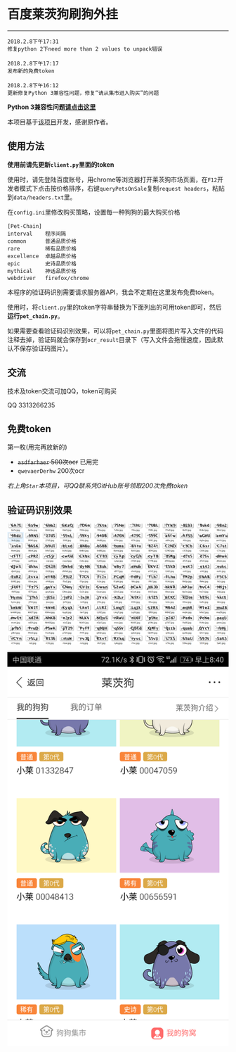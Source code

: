 # 百度莱茨狗刷狗外挂

---

```
2018.2.8下午17:31
修复python 2下need more than 2 values to unpack错误

2018.2.8下午17:17
发布新的免费token

2018.2.8下午16:12
更新修复Python 3兼容性问题，修复“请从集市进入购买”的问题
```

__Python 3兼容性问题[请点击这里](https://github.com/hoseal008/baidu_lcg/issues/2)__

本项目基于[该项目](https://github.com/yanwii/pet-chain)开发，感谢原作者。

## 使用方法

__使用前请先更新`client.py`里面的token__

使用时，请先登陆百度账号，用chrome等浏览器打开莱茨狗市场页面，在`F12`开发者模式下点击按价格排序，右键`queryPetsOnSale`复制`request headers`，粘贴到`data/headers.txt`里。

在`config.ini`里修改购买策略，设置每一种狗狗的最大购买价格

```
[Pet-Chain]
interval    程序间隔
common      普通品质价格
rare        稀有品质价格
excellence  卓越品质价格
epic        史诗品质价格
mythical    神话品质价格
webdriver   firefox/chrome
```

本程序的验证码识别需要请求服务器API，我会不定期在这里发布免费token。

使用时，将`client.py`里的token字符串替换为下面列出的可用token即可，然后 __运行`pet_chain.py`__。

如果需要查看验证码识别效果，可以将`pet_chain.py`里面将图片写入文件的代码注释去掉，验证码就会保存到`ocr_result`目录下（写入文件会拖慢速度，因此默认不保存验证码图片）。

## 交流

技术及token交流可加QQ，token可购买

QQ 3313266235

## 免费token

第一枚(用完再放新的)

- ~~`asdfarhaer` 500次ocr~~ 已用完
- `qwevaerDerhw` 200次ocr

_右上角`Star`本项目，可QQ联系凭GitHub账号领取200次免费token_

## 验证码识别效果

![](image/ocr_result.png)

![](image/result.png)
